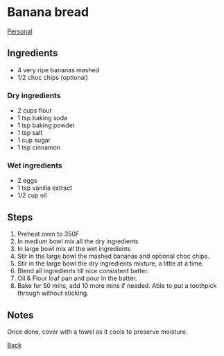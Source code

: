 # Banana bread
[Personal](../readme.md)

## Ingredients

- 4 very ripe bananas mashed
- 1/2 choc chips (optional)

### Dry ingredients
- 2 cups flour
- 1 tsp baking soda
- 1 tsp baking powder
- 1 tsp salt
- 1 cup sugar
- 1 tsp cinnamon
  
### Wet ingredients
- 2 eggs
- 1 tsp vanilla extract
- 1/2 cup oil

## Steps

1. Preheat oven to 350F
2. In medium bowl mix all the dry ingredients
3. In large bowl mix all the wet ingredients
4. Stir in the large bowl the mashed bananas and optional choc chips.
5. Stir in the large bowl the dry ingredients mixture, a little at a time. 
6. Blend all ingredients till nice consistent batter.
7. Oil & Flour loaf pan and pour in the batter.
8. Bake for 50 mins, add 10 more mins if needed. Able to put a toothpick through without sticking.

## Notes

Once done, cover with a towel as it cools to preserve moisture.

[Back](../readme.md)